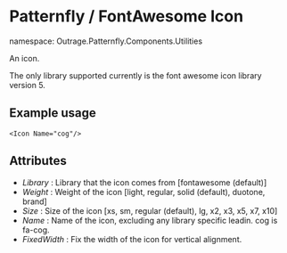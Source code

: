 ﻿

# Patternfly / FontAwesome Icon


namespace: Outrage.Patternfly.Components.Utilities

An icon.

The only library supported currently is the font awesome icon library version 5.

## Example usage
```
<Icon Name="cog"/>
```

## Attributes

* *Library* : Library that the icon comes from [fontawesome (default)]
* *Weight* : Weight of the icon [light, regular, solid (default), duotone, brand]
* *Size* : Size of the icon [xs, sm, regular (default), lg, x2, x3, x5, x7, x10]
* *Name* : Name of the icon, excluding any library specific leadin.  cog is fa-cog.
* *FixedWidth* : Fix the width of the icon for vertical alignment.
